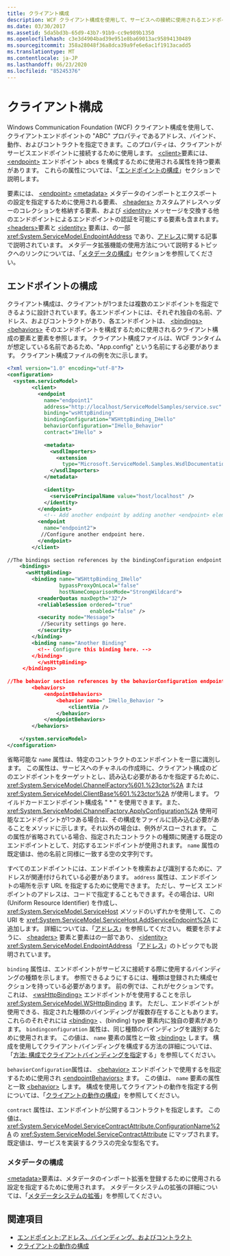```yaml
---
title: クライアント構成
description: WCF クライアント構成を使用して、サービスへの接続に使用されるエンドポイントのアドレス、バインディング、動作、およびコントラクトを指定する方法について説明します。
ms.date: 03/30/2017
ms.assetid: 5da5bd3b-65d9-43b7-91b9-cc9e989b1350
ms.openlocfilehash: c3e3d4904bad39e951e8ba69013ac95894130489
ms.sourcegitcommit: 358a28048f36a8dca39a9fe6e6ac1f1913acadd5
ms.translationtype: MT
ms.contentlocale: ja-JP
ms.lasthandoff: 06/23/2020
ms.locfileid: "85245376"
---
```

# <a name="client-configuration"></a>クライアント構成
Windows Communication Foundation (WCF) クライアント構成を使用して、クライアントエンドポイントの "ABC" プロパティであるアドレス、バインド、動作、およびコントラクトを指定できます。このプロパティは、クライアントがサービスエンドポイントに接続するために使用します。 [\<client>](../../configure-apps/file-schema/wcf/client.md)要素には、 [\<endpoint>](../../configure-apps/file-schema/wcf/endpoint-of-client.md) エンドポイント abcs を構成するために使用される属性を持つ要素があります。 これらの属性については、「[エンドポイントの構成](#configuring-endpoints)」セクションで説明します。  
  
 要素には、 [\<endpoint>](../../configure-apps/file-schema/wcf/endpoint-of-client.md) [\<metadata>](../../configure-apps/file-schema/wcf/metadata.md) メタデータのインポートとエクスポートの設定を指定するために使用される要素、 [\<headers>](../../configure-apps/file-schema/wcf/headers.md) カスタムアドレスヘッダーのコレクションを格納する要素、および [\<identity>](../../configure-apps/file-schema/wcf/identity.md) メッセージを交換する他のエンドポイントによるエンドポイントの認証を可能にする要素も含まれます。 [\<headers>](../../configure-apps/file-schema/wcf/headers.md)要素と [\<identity>](../../configure-apps/file-schema/wcf/identity.md) 要素は、の一部 <xref:System.ServiceModel.EndpointAddress> であり、[アドレス](endpoint-addresses.md)に関する記事で説明されています。 メタデータ拡張機能の使用方法について説明するトピックへのリンクについては、「[メタデータの構成](#configuring-metadata)」セクションを参照してください。  
  
## <a name="configuring-endpoints"></a>エンドポイントの構成  
 クライアント構成は、クライアントが1つまたは複数のエンドポイントを指定できるように設計されています。各エンドポイントには、それぞれ独自の名前、アドレス、およびコントラクトがあり、各エンドポイントは、 [\<bindings>](../../configure-apps/file-schema/wcf/bindings.md) [\<behaviors>](../../configure-apps/file-schema/wcf/behaviors.md) そのエンドポイントを構成するために使用されるクライアント構成の要素と要素を参照します。 クライアント構成ファイルは、WCF ランタイムが想定している名前であるため、"App.config" という名前にする必要があります。 クライアント構成ファイルの例を次に示します。  
  
```xml  
<?xml version="1.0" encoding="utf-8"?>  
<configuration>  
  <system.serviceModel>  
        <client>  
          <endpoint  
            name="endpoint1"  
            address="http://localhost/ServiceModelSamples/service.svc"  
            binding="wsHttpBinding"  
            bindingConfiguration="WSHttpBinding_IHello"  
            behaviorConfiguration="IHello_Behavior"  
            contract="IHello" >  
  
            <metadata>  
              <wsdlImporters>  
                <extension  
                  type="Microsoft.ServiceModel.Samples.WsdlDocumentationImporter, WsdlDocumentation"/>  
              </wsdlImporters>  
            </metadata>  
  
            <identity>  
              <servicePrincipalName value="host/localhost" />  
            </identity>  
          </endpoint>  
            <!-- Add another endpoint by adding another <endpoint> element. -->
          <endpoint  
            name="endpoint2">  
           //Configure another endpoint here.  
          </endpoint>  
        </client>  
  
//The bindings section references by the bindingConfiguration endpoint attribute.  
    <bindings>  
      <wsHttpBinding>  
        <binding name="WSHttpBinding_IHello"
                 bypassProxyOnLocal="false"
                 hostNameComparisonMode="StrongWildcard">  
          <readerQuotas maxDepth="32"/>  
          <reliableSession ordered="true"
                           enabled="false" />  
          <security mode="Message">  
           //Security settings go here.  
          </security>  
        </binding>  
        <binding name="Another Binding"  
          <!-- Configure this binding here. -->  
        </binding>  
          </wsHttpBinding>  
     </bindings>  
  
//The behavior section references by the behaviorConfiguration endpoint attribute.  
        <behaviors>  
            <endpointBehaviors>  
                <behavior name=" IHello_Behavior ">  
                    <clientVia />  
                </behavior>  
            </endpointBehaviors>  
        </behaviors>  
  
    </system.serviceModel>  
</configuration>  
```  
  
 省略可能な `name` 属性は、特定のコントラクトのエンドポイントを一意に識別します。 この属性は、サービスへのチャネルの作成時に、クライアント構成のどのエンドポイントをターゲットとし、読み込む必要があるかを指定するために、<xref:System.ServiceModel.ChannelFactory%601.%23ctor%2A> または <xref:System.ServiceModel.ClientBase%601.%23ctor%2A> が使用します。 ワイルドカードエンドポイント構成名 " \* " を使用できます。また、 <xref:System.ServiceModel.ChannelFactory.ApplyConfiguration%2A> 使用可能なエンドポイントが1つある場合は、その構成をファイルに読み込む必要があることをメソッドに示します。それ以外の場合は、例外がスローされます。 この属性が省略されている場合、指定されたコントラクトの種類に関連する既定のエンドポイントとして、対応するエンドポイントが使用されます。 `name` 属性の既定値は、他の名前と同様に一致する空の文字列です。  
  
 すべてのエンドポイントには、エンドポイントを検索および識別するために、アドレスが関連付けられている必要があります。 `address` 属性は、エンドポイントの場所を示す URL を指定するために使用できます。 ただし、サービス エンドポイントのアドレスは、コードで指定することもできます。その場合は、URI (Uniform Resource Identifier) を作成し、<xref:System.ServiceModel.ServiceHost> メソッドのいずれかを使用して、この URI を <xref:System.ServiceModel.ServiceHost.AddServiceEndpoint%2A> に追加します。 詳細については、「[アドレス](endpoint-addresses.md)」を参照してください。 概要を示すように、 [\<headers>](../../configure-apps/file-schema/wcf/headers.md) 要素と要素はの一部であり、 [\<identity>](../../configure-apps/file-schema/wcf/identity.md) <xref:System.ServiceModel.EndpointAddress> 「[アドレス](endpoint-addresses.md)」のトピックでも説明されています。  
  
 `binding` 属性は、エンドポイントがサービスに接続する際に使用するバインディングの種類を示します。 参照できるようにするには、種類は登録された構成セクションを持っている必要があります。 前の例では、これがセクションです。これは、 [\<wsHttpBinding>](../../configure-apps/file-schema/wcf/wshttpbinding.md) エンドポイントがを使用することを示し <xref:System.ServiceModel.WSHttpBinding> ます。 ただし、エンドポイントが使用できる、指定された種類のバインディングが複数存在することもあります。 これらのそれぞれには [\<binding>](../../configure-apps/file-schema/wcf/bindings.md) 、(binding) type 要素内に独自の要素があります。 `bindingconfiguration` 属性は、同じ種類のバインディングを識別するために使用されます。 この値は、 `name` 要素の属性と一致 [\<binding>](../../configure-apps/file-schema/wcf/bindings.md) します。 構成を使用してクライアントバインディングを構成する方法の詳細については、「[方法: 構成でクライアントバインディングを指定](../how-to-specify-a-client-binding-in-configuration.md)する」を参照してください。  
  
 `behaviorConfiguration`属性は、 [\<behavior>](../../configure-apps/file-schema/wcf/behavior-of-endpointbehaviors.md) エンドポイントで使用するを指定するために使用され [\<endpointBehaviors>](../../configure-apps/file-schema/wcf/endpointbehaviors.md) ます。 この値は、 `name` 要素の属性と一致 [\<behavior>](../../configure-apps/file-schema/wcf/behavior-of-endpointbehaviors.md) します。 構成を使用してクライアントの動作を指定する例については、「[クライアントの動作の構成](../configuring-client-behaviors.md)」を参照してください。  
  
 `contract` 属性は、エンドポイントが公開するコントラクトを指定します。 この値は、<xref:System.ServiceModel.ServiceContractAttribute.ConfigurationName%2A> の <xref:System.ServiceModel.ServiceContractAttribute> にマップされます。 既定値は、サービスを実装するクラスの完全な型名です。  
  
### <a name="configuring-metadata"></a>メタデータの構成  
 [\<metadata>](../../configure-apps/file-schema/wcf/metadata.md)要素は、メタデータのインポート拡張を登録するために使用される設定を指定するために使用されます。 メタデータシステムの拡張の詳細については、「[メタデータシステムの拡張](../extending/extending-the-metadata-system.md)」を参照してください。  
  
## <a name="see-also"></a>関連項目

- [エンドポイント:アドレス、バインディング、およびコントラクト](endpoints-addresses-bindings-and-contracts.md)
- [クライアントの動作の構成](../configuring-client-behaviors.md)

